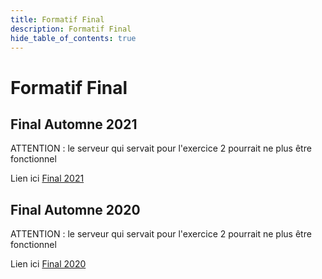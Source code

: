 ```yaml
---
title: Formatif Final
description: Formatif Final
hide_table_of_contents: true
---
```


# Formatif Final

## Final Automne 2021

ATTENTION : le serveur qui servait pour l'exercice 2 pourrait ne plus être fonctionnel

Lien ici [Final 2021](pathname:///file/final2021)

## Final Automne 2020

ATTENTION : le serveur qui servait pour l'exercice 2 pourrait ne plus être fonctionnel

Lien ici [Final 2020](pathname:///file/final2020)
